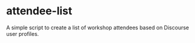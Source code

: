 # attendee-list

A simple script to create a list of workshop attendees based on Discourse user profiles.
